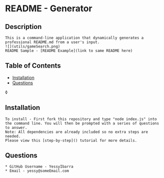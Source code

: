 # README - Generator


## Description
```
This is a command-line application that dynamically generates a professional README.md from a user's input.
![](utils/gameSearch.png)
README Sample - [README Example](link to same README here)

```

## Table of Contents
  * [Installation](#Installation)
  * [Questions](#Questions)
  
◊
  ## Installation 

  ```
  To install - First fork this repository and type "node index.js" into the command line. You will then be prompted with a series of questions to answer. 
  Note: All dependencies are already included so no extra steps are needed.
  Please view this [step-by-step]() tutorial for more details.
  ```

  ## Questions

  ```
  * GitHub Username - YessyIbarra
  * Email - yessy@someEmail.com
  ```







